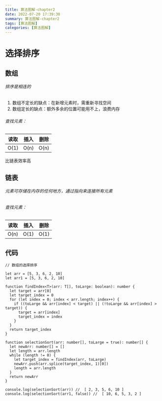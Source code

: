```yaml
---
title: 算法图解-chapter2
date: 2022-07-20 17:39:30
summary: 算法图解-chapter2
tags: [算法图解]
categories: [算法图解]
---
```


# 选择排序

## 数组

###### 排序是相连的

1. 数组不定长的缺点：在新增元素时，需重新寻找空间
2. 数组定长的缺点：额外多余的位置可能用不上，浪费内存

###### 查找元素：

| 读取 | 插入 | 删除 |
| :--: | :--: | :--: |
| O(1) | O(n) | O(n) |

比链表效率高

## 链表

###### 元素可存储在内存的任何地方，通过指向来连接所有元素

###### 查找元素：

| 读取 | 插入 | 删除 |
| :--: | :--: | :--: |
| O(n) | O(1) | O(1) |

## 代码

```tsx
// 数组的选择排序

let arr = [5, 3, 6, 2, 10]
let arr1 = [5, 3, 6, 2, 10]

function findIndex<T>(arr: T[], toLarge: boolean): number {
  let target = arr[0]
  let target_index = 0
  for (let index = 0; index < arr.length; index++) {
    if ((toLarge && arr[index] < target) || (!toLarge && arr[index] > target)) {
      target = arr[index]
      target_index = index
    }
  }
  return target_index
}

function selectionSort(arr: number[], toLarge = true): number[] {
  let newArr: number[] = []
  let length = arr.length
  while (length != 0) {
    let target_index = findIndex(arr, toLarge)
    newArr.push(arr.splice(target_index, 1)[0])
    length = arr.length
  }
  return newArr
}

console.log(selectionSort(arr)) //  [ 2, 3, 5, 6, 10 ]
console.log(selectionSort(arr1, false)) //  [ 10, 6, 5, 3, 2 ]

```


